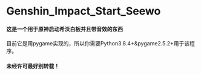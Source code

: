 # Genshin_Impact_Start_Seewo
#### 这是一个用于原神启动希沃白板并且带音效的东西
目前它是用pygame实现的，所以你需要Python3.8.4+&pygame2.5.2+用于该程序。
#### 未经许可最好别转载！
